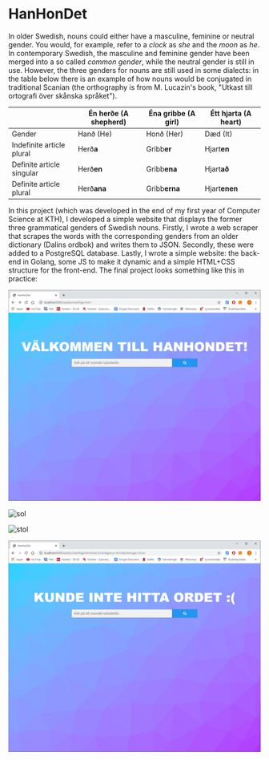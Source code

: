 # HanHonDet

In older Swedish, nouns could either have a masculine, feminine or neutral gender. You would, for example, refer to a _clock_ as _she_ and the _moon_ as _he_. In contemporary Swedish, the masculine and feminine gender have been merged into a so called _common gender_, while the neutral gender is still in use. However, the three genders for nouns are still used in some dialects: in the table below there is an example of how nouns would be conjugated in traditional Scanian (the orthography is from M. Lucazin's book, "Utkast till ortografi över skånska språket").

|              | Én herð**e** (A shepherd) | Éna gribbe (A girl) | Étt hjarta (A heart) |
|--------------|-------------|-----------|------------|
|    Gender     | Hanð (He)  | Honð (Her)   | Dæd (It)    |
| Indefinite article plural | Herð**a** | Gribb**er** | Hjart**en** |
| Definite article singular | Herð**en** | Gribb**ena** | Hjart**að** |
| Definite article plural | Herð**ana** | Gribb**erna** | Hjart**enen** |

In this project (which was developed in the end of my first year of Computer Science at KTH), I developed a simple website that displays the former three grammatical genders of Swedish nouns. Firstly, I wrote a web scraper that scrapes the words with the corresponding genders from an older dictionary (Dalins ordbok) and writes them to JSON. Secondly, these were added to a PostgreSQL database. Lastly, I wrote a simple website: the back-end in Golang, some JS to make it dynamic and a simple HTML+CSS structure for the front-end. The final project looks something like this in practice:

![main](https://github.com/Isterdam/hanhondet/blob/master/images/hanhondetmain.JPG "The main page")

![sol](https://github.com/Isterdam/hanhondet/blob/master/images/hanhondetsol.JPG "Displaying search results for \"sol\"")

![stol](https://github.com/Isterdam/hanhondet/blob/master/images/hanhondetstol.JPG "Displaying search results for \"stol\"")

![error](https://github.com/Isterdam/hanhondet/blob/master/images/hanhondeterror.JPG "The error page")
